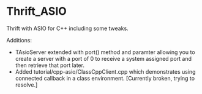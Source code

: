 Thrift_ASIO
===========

Thrift with ASIO for C++ including some tweaks.

Additions:
 - TAsioServer extended with port() method and paramter allowing you to create a server with a port of 0 to receive a system assigned port and then retrieve that port later.
 - Added tutorial/cpp-asio/ClassCppClient.cpp which demonstrates using connected callback in a class environment. [Currently broken, trying to resolve.]